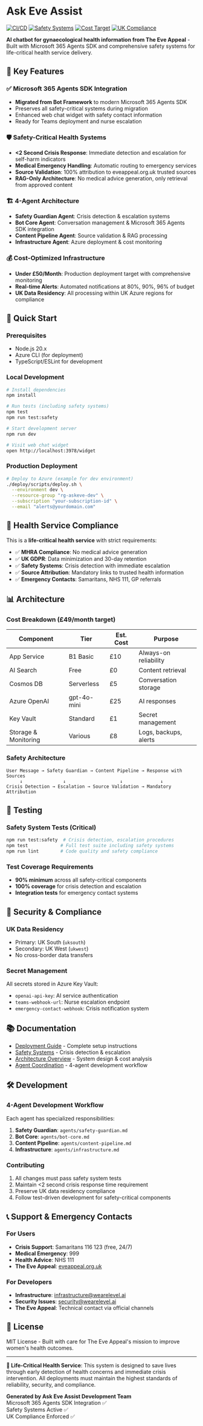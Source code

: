 # Ask Eve Assist

[![CI/CD](https://github.com/simonlevelai/AEA-dev.wearelevel.ai/actions/workflows/ci.yml/badge.svg)](https://github.com/simonlevelai/AEA-dev.wearelevel.ai/actions/workflows/ci.yml)
[![Safety Systems](https://img.shields.io/badge/Safety%20Systems-Active-green)](https://github.com/simonlevelai/AEA-dev.wearelevel.ai/blob/main/docs/ask-eve-safety-systems.md)
[![Cost Target](https://img.shields.io/badge/Cost%20Target-%C2%A350%2Fmonth-blue)](https://github.com/simonlevelai/AEA-dev.wearelevel.ai/blob/main/infrastructure/cost-optimization.json)
[![UK Compliance](https://img.shields.io/badge/UK%20Data%20Residency-Enforced-green)](https://github.com/simonlevelai/AEA-dev.wearelevel.ai/blob/main/infrastructure/security-config.json)

**AI chatbot for gynaecological health information from The Eve Appeal** - Built with Microsoft 365 Agents SDK and comprehensive safety systems for life-critical health service delivery.

## 🚀 Key Features

### ✅ Microsoft 365 Agents SDK Integration
- **Migrated from Bot Framework** to modern Microsoft 365 Agents SDK
- Preserves all safety-critical systems during migration
- Enhanced web chat widget with safety contact information
- Ready for Teams deployment and nurse escalation

### 🛡️ Safety-Critical Health Systems
- **<2 Second Crisis Response**: Immediate detection and escalation for self-harm indicators
- **Medical Emergency Handling**: Automatic routing to emergency services
- **Source Validation**: 100% attribution to eveappeal.org.uk trusted sources
- **RAG-Only Architecture**: No medical advice generation, only retrieval from approved content

### 🏗️ 4-Agent Architecture
- **Safety Guardian Agent**: Crisis detection & escalation systems
- **Bot Core Agent**: Conversation management & Microsoft 365 Agents SDK integration
- **Content Pipeline Agent**: Source validation & RAG processing
- **Infrastructure Agent**: Azure deployment & cost monitoring

### 💰 Cost-Optimized Infrastructure
- **Under £50/Month**: Production deployment target with comprehensive monitoring
- **Real-time Alerts**: Automated notifications at 80%, 90%, 96% of budget
- **UK Data Residency**: All processing within UK Azure regions for compliance

## 🚀 Quick Start

### Prerequisites
- Node.js 20.x
- Azure CLI (for deployment)
- TypeScript/ESLint for development

### Local Development
```bash
# Install dependencies
npm install

# Run tests (including safety systems)
npm test
npm run test:safety

# Start development server
npm run dev

# Visit web chat widget
open http://localhost:3978/widget
```

### Production Deployment
```bash
# Deploy to Azure (example for dev environment)
./deploy/scripts/deploy.sh \
  --environment dev \
  --resource-group "rg-askeve-dev" \
  --subscription "your-subscription-id" \
  --email "alerts@yourdomain.com"
```

## 🏥 Health Service Compliance

This is a **life-critical health service** with strict requirements:

- ✅ **MHRA Compliance**: No medical advice generation
- ✅ **UK GDPR**: Data minimization and 30-day retention
- ✅ **Safety Systems**: Crisis detection with immediate escalation
- ✅ **Source Attribution**: Mandatory links to trusted health information
- ✅ **Emergency Contacts**: Samaritans, NHS 111, GP referrals

## 📊 Architecture

### Cost Breakdown (£49/month target)
| Component | Tier | Est. Cost | Purpose |
|-----------|------|-----------|---------|
| App Service | B1 Basic | £10 | Always-on reliability |
| AI Search | Free | £0 | Content retrieval |
| Cosmos DB | Serverless | £5 | Conversation storage |
| Azure OpenAI | gpt-4o-mini | £25 | AI responses |
| Key Vault | Standard | £1 | Secret management |
| Storage & Monitoring | Various | £8 | Logs, backups, alerts |

### Safety Architecture
```
User Message → Safety Guardian → Content Pipeline → Response with Sources
     ↓               ↓                    ↓              ↓
Crisis Detection → Escalation → Source Validation → Mandatory Attribution
```

## 🧪 Testing

### Safety System Tests (Critical)
```bash
npm run test:safety  # Crisis detection, escalation procedures
npm test            # Full test suite including safety systems
npm run lint        # Code quality and safety compliance
```

### Test Coverage Requirements
- **90% minimum** across all safety-critical components
- **100% coverage** for crisis detection and escalation
- **Integration tests** for emergency contact systems

## 🔐 Security & Compliance

### UK Data Residency
- Primary: UK South (`uksouth`)
- Secondary: UK West (`ukwest`)
- No cross-border data transfers

### Secret Management
All secrets stored in Azure Key Vault:
- `openai-api-key`: AI service authentication
- `teams-webhook-url`: Nurse escalation endpoint
- `emergency-contact-webhook`: Crisis notification system

## 📚 Documentation

- [Deployment Guide](./DEPLOYMENT.md) - Complete setup instructions
- [Safety Systems](./docs/ask-eve-safety-systems.md) - Crisis detection & escalation
- [Architecture Overview](./docs/ask-eve-architecture.md) - System design & cost analysis
- [Agent Coordination](./docs/agent-coordination.md) - 4-agent development workflow

## 🛠️ Development

### 4-Agent Development Workflow
Each agent has specialized responsibilities:

1. **Safety Guardian**: `agents/safety-guardian.md`
2. **Bot Core**: `agents/bot-core.md`
3. **Content Pipeline**: `agents/content-pipeline.md`
4. **Infrastructure**: `agents/infrastructure.md`

### Contributing
1. All changes must pass safety system tests
2. Maintain <2 second crisis response time requirement
3. Preserve UK data residency compliance
4. Follow test-driven development for safety-critical components

## 📞 Support & Emergency Contacts

### For Users
- **Crisis Support**: Samaritans 116 123 (free, 24/7)
- **Medical Emergency**: 999
- **Health Advice**: NHS 111
- **The Eve Appeal**: [eveappeal.org.uk](https://eveappeal.org.uk)

### For Developers
- **Infrastructure**: infrastructure@wearelevel.ai
- **Security Issues**: security@wearelevel.ai
- **The Eve Appeal**: Technical contact via official channels

## 📄 License

MIT License - Built with care for The Eve Appeal's mission to improve women's health outcomes.

---

**🏥 Life-Critical Health Service**: This system is designed to save lives through early detection of health concerns and immediate crisis intervention. All deployments must maintain the highest standards of reliability, security, and compliance.

**Generated by Ask Eve Assist Development Team**  
Microsoft 365 Agents SDK Integration ✅  
Safety Systems Active ✅  
UK Compliance Enforced ✅